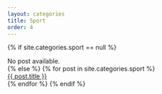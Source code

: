```yaml
---
layout: categories
title: Sport
order: 4
---
```

{% if site.categories.sport == null %}
  <div class="row ">No post available.</div>
{% else %}
  {% for post in site.categories.sport %}
  <div class="row">
    <a href="{{ post.url }}">
      {{ post.title }}
    </a>
  </div>
  {% endfor %}
{% endif %}
